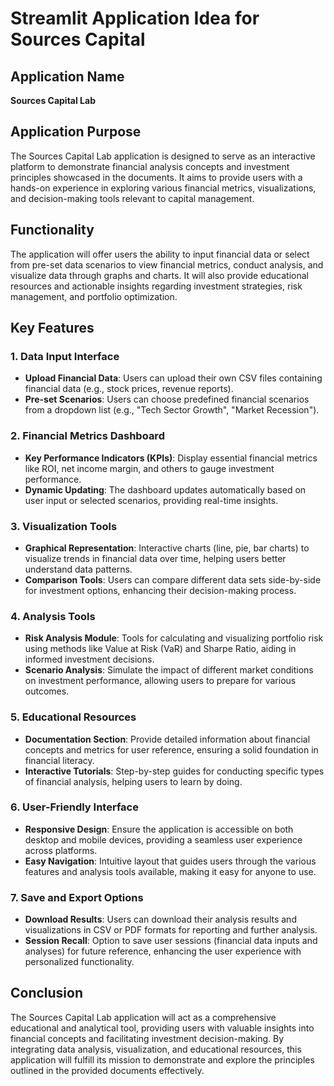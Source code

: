 # Streamlit Application Idea for Sources Capital

## Application Name
**Sources Capital Lab**

## Application Purpose
The Sources Capital Lab application is designed to serve as an interactive platform to demonstrate financial analysis concepts and investment principles showcased in the documents. It aims to provide users with a hands-on experience in exploring various financial metrics, visualizations, and decision-making tools relevant to capital management.

## Functionality 
The application will offer users the ability to input financial data or select from pre-set data scenarios to view financial metrics, conduct analysis, and visualize data through graphs and charts. It will also provide educational resources and actionable insights regarding investment strategies, risk management, and portfolio optimization.

## Key Features

### 1. Data Input Interface
- **Upload Financial Data**: Users can upload their own CSV files containing financial data (e.g., stock prices, revenue reports).
- **Pre-set Scenarios**: Users can choose predefined financial scenarios from a dropdown list (e.g., "Tech Sector Growth", "Market Recession").

### 2. Financial Metrics Dashboard
- **Key Performance Indicators (KPIs)**: Display essential financial metrics like ROI, net income margin, and others to gauge investment performance.
- **Dynamic Updating**: The dashboard updates automatically based on user input or selected scenarios, providing real-time insights.

### 3. Visualization Tools
- **Graphical Representation**: Interactive charts (line, pie, bar charts) to visualize trends in financial data over time, helping users better understand data patterns.
- **Comparison Tools**: Users can compare different data sets side-by-side for investment options, enhancing their decision-making process.

### 4. Analysis Tools
- **Risk Analysis Module**: Tools for calculating and visualizing portfolio risk using methods like Value at Risk (VaR) and Sharpe Ratio, aiding in informed investment decisions.
- **Scenario Analysis**: Simulate the impact of different market conditions on investment performance, allowing users to prepare for various outcomes.

### 5. Educational Resources
- **Documentation Section**: Provide detailed information about financial concepts and metrics for user reference, ensuring a solid foundation in financial literacy.
- **Interactive Tutorials**: Step-by-step guides for conducting specific types of financial analysis, helping users to learn by doing.

### 6. User-Friendly Interface
- **Responsive Design**: Ensure the application is accessible on both desktop and mobile devices, providing a seamless user experience across platforms.
- **Easy Navigation**: Intuitive layout that guides users through the various features and analysis tools available, making it easy for anyone to use.

### 7. Save and Export Options
- **Download Results**: Users can download their analysis results and visualizations in CSV or PDF formats for reporting and further analysis.
- **Session Recall**: Option to save user sessions (financial data inputs and analyses) for future reference, enhancing the user experience with personalized functionality.

## Conclusion
The Sources Capital Lab application will act as a comprehensive educational and analytical tool, providing users with valuable insights into financial concepts and facilitating investment decision-making. By integrating data analysis, visualization, and educational resources, this application will fulfill its mission to demonstrate and explore the principles outlined in the provided documents effectively.